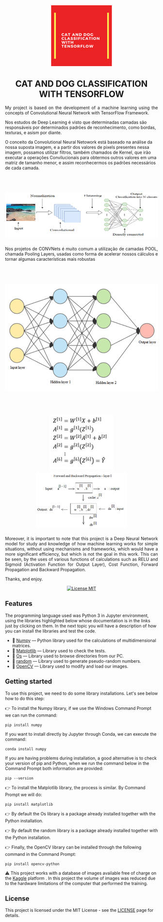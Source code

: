 <h1 align="center">
<br>
  <img src=https://github.com/ViniciusRubens/Cat-and-Dog-classification-TensorFlow/blob/main/Images/CAT%20AND%20DOG%20CLASSIFICATION%20Logotipo.png alt="CAT AND DOGCLASSIFICATION" width="200">
<br>
<br>
CAT AND DOG CLASSIFICATION WITH TENSORFLOW
</h1>

<p align="justify">
My project is based on the development of a machine learning using the concepts of Convolutional Neural Network with TensorFlow Framework.

Nos estudos de Deep Learning é visto que determinadas camadas são responsáveis por determinados padrões de reconhecimento, como bordas, texturas, e asism por diante. 

O conceito da Convolutional Neural Netowork está baseado na análise da nossa suposta imagem, e a partir dos valores de pixels presentes nessa imagem, possamos utilizar filtros, também chamados de Kernel, que irão executar a operações Convilucionais para obtermos outros valores em uma matriz de tamanho menor, e assim reconhecermos os padrões necessários de cada camada. 

</p>

<h1 align="center">
<br>
  <img src=https://github.com/ViniciusRubens/Cat-and-Dog-classification-TensorFlow/blob/main/Images/CNN%20model.png alt="CNN model" width="550" height = "150">
<br>
</h1>

<p align="justify">
Nos projetos de CONVNets é muito comum a utilização de camadas POOL, chamada Pooling Layers, usadas como forma de acelerar nossos cálculos e tornar algumas características mais robustas

</P>

<h1 align="center">
<br>
  <img src=https://github.com/ViniciusRubens/Deep-Neural-Network/blob/main/Images/Deep%20neural%20network%20model.png alt="DEEP NEURAL NETWORK" width="550" height = "350">
<br>
</h1>

<h1 align="center">
<br>
  <img src=https://github.com/ViniciusRubens/Deep-Neural-Network/blob/main/Images/sequence.png alt="DEEP NEURAL NETWORK" width="210">
                    
  <img src=https://github.com/ViniciusRubens/Deep-Neural-Network/blob/main/Images/calculus.png alt="DEEP NEURAL NETWORK" width="300">
<br>
</h1>

<p align="justify">
Moreover, it is important to note that this project is a Deep Neural Network model for study and knowledge of how machine learning works for simple situations, without using mechanisms and frameworks, which would have a more significant efficiency, but which is not the goal in this work. This can be seen, by the uses of various functions of calculations such as RELU and Sigmoid (Activation Function for Output Layer), Cost Function, Forward Propagation and Backward Propagation.

Thanks, and enjoy.

</p>

<p align="center">
  <a href="https://opensource.org/licenses/MIT">
    <img src="https://img.shields.io/badge/License-MIT-blue.svg" alt="License MIT">
  </a>
</p>

## Features
[//]: # (Add the features of your project here:)
The programming language used was Python 3 in Jupyter environment, using the libraries highlighted below whose documentation is in the links just by clicking on them. In the next topic you will have a description of how you can install the libraries and test the code.

- 📁 [Numpy](https://numpy.org/) — Python library used for the calculations of multidimensional matrices.
- 📁 [Matplotlib](https://matplotlib.org/3.3.3/contents.html) — Library used to check the tests.
- 📁 [Os](https://docs.python.org/3/library/os.html) — Library used to browse directories from our PC.
- 📁 [random](https://docs.python.org/3/library/random.html) — Library used to generate pseudo-random numbers.
- 📁 [OpenCV](https://opencv.org/) — Library used to modify and load our images.

## Getting started

To use this project, we need to do some library installations. Let's see below how to do this step:

👉 To install the Numpy library, if we use the Windows Command Prompt we can run the command:

`pip install numpy`

If you want to install directly by Jupyter through Conda, we can execute the command:

`conda install numpy`

If you are having problems during installation, a good alternative is to check your version of pip and Python, when we run the command below in the Command Prompt both information are provided: 

`pip --version`

👉 To install the Matplotlib library, the process is similar. By Command Prompt we will do: 

`pip install matplotlib`

👉 By default the Os library is a package already installed together with the Python installation.

👉 By default the random library is a package already installed together with the Python installation.

👉 Finally, the OpenCV library can be installed through the following command in the Command Prompt:

`pip install opencv-python`

⚠️ This project works with a database of images available free of charge on the [Kaggle](https://www.kaggle.com/) platform . In this project the volume of images was reduced due to the hardware limitations of the computer that performed the training.

## License

This project is licensed under the MIT License - see the [LICENSE](https://opensource.org/licenses/MIT) page for details.